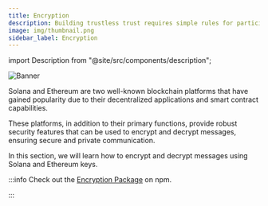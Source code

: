 ```yaml
---
title: Encryption
description: Building trustless trust requires simple rules for participation.
image: img/thumbnail.png
sidebar_label: Encryption
---
```


import Description from "@site/src/components/description";

![Banner](/img/concepts/encryption.png)

<Description
  text="Encrypting and Decrypting Messages Using Solana and Ethereum Keys"
/>

Solana and Ethereum are two well-known blockchain platforms that have gained popularity due to their decentralized applications and smart contract capabilities.

These platforms, in addition to their primary functions, provide robust security features that can be used to encrypt and decrypt messages, ensuring secure and private communication.

In this section, we will learn how to encrypt and decrypt messages using Solana and Ethereum keys.

:::info
Check out the [Encryption Package](https://www.npmjs.com/package/solana-encryption) on npm.

:::
